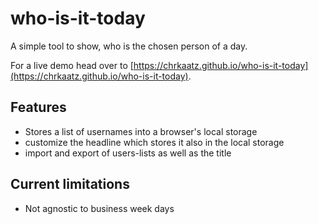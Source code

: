 # who-is-it-today

A simple tool to show, who is the chosen person of a day.

For a live demo head over to [https://chrkaatz.github.io/who-is-it-today](https://chrkaatz.github.io/who-is-it-today).

## Features

* Stores a list of usernames into a browser's local storage
* customize the headline which stores it also in the local storage
* import and export of users-lists as well as the title

## Current limitations

* Not agnostic to business week days
